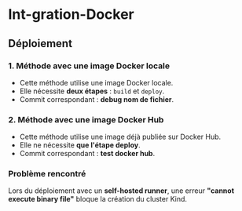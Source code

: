 # Int-gration-Docker
## Déploiement

### 1. Méthode avec une image Docker locale
- Cette méthode utilise une image Docker locale.
- Elle nécessite **deux étapes** : `build` et `deploy`.
- Commit correspondant : **debug nom de fichier**.

### 2. Méthode avec une image Docker Hub
- Cette méthode utilise une image déjà publiée sur Docker Hub.
- Elle ne nécessite **que l'étape deploy**.
- Commit correspondant : **test docker hub**.

### Problème rencontré
Lors du déploiement avec un **self-hosted runner**, une erreur **"cannot execute binary file"** bloque la création du cluster Kind.
